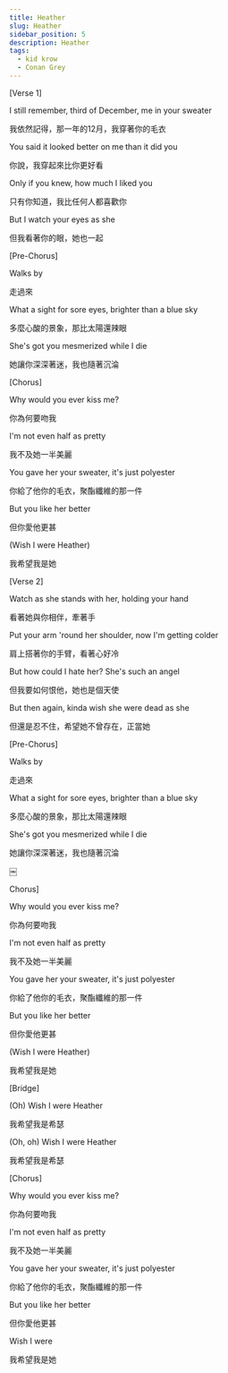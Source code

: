 ```yaml
---
title: Heather
slug: Heather
sidebar_position: 5
description: Heather
tags:
  - kid krow
  - Conan Grey
---
```


[Verse 1]

I still remember, third of December, me in your sweater

我依然記得，那一年的12月，我穿著你的毛衣

You said it looked better on me than it did you

你說，我穿起來比你更好看

Only if you knew, how much I liked you

只有你知道，我比任何人都喜歡你

But I watch your eyes as she

但我看著你的眼，她也一起

[Pre-Chorus]

Walks by

走過來

What a sight for sore eyes, brighter than a blue sky

多麼心酸的景象，那比太陽還辣眼

She's got you mesmerized while I die

她讓你深深著迷，我也隨著沉淪

[Chorus]

Why would you ever kiss me?

你為何要吻我

I'm not even half as pretty

我不及她一半美麗

You gave her your sweater, it's just polyester

你給了他你的毛衣，聚酯纖維的那一件

But you like her better

但你愛他更甚

(Wish I were Heather)

我希望我是她

[Verse 2]

Watch as she stands with her, holding your hand

看著她與你相伴，牽著手

Put your arm 'round her shoulder, now I'm getting colder

肩上搭著你的手臂，看著心好冷

But how could I hate her? She's such an angel

但我要如何恨他，她也是個天使

But then again, kinda wish she were dead as she

但還是忍不住，希望她不曾存在，正當她

[Pre-Chorus]

Walks by

走過來

What a sight for sore eyes, brighter than a blue sky

多麼心酸的景象，那比太陽還辣眼

She's got you mesmerized while I die

她讓你深深著迷，我也隨著沉淪

￼

Chorus]

Why would you ever kiss me?

你為何要吻我

I'm not even half as pretty

我不及她一半美麗

You gave her your sweater, it's just polyester

你給了他你的毛衣，聚酯纖維的那一件

But you like her better

但你愛他更甚

(Wish I were Heather)

我希望我是她

[Bridge]

(Oh) Wish I were Heather

我希望我是希瑟

(Oh, oh) Wish I were Heather

我希望我是希瑟

[Chorus]

Why would you ever kiss me?

你為何要吻我

I'm not even half as pretty

我不及她一半美麗

You gave her your sweater, it's just polyester

你給了他你的毛衣，聚酯纖維的那一件

But you like her better

但你愛他更甚

Wish I were

我希望我是她